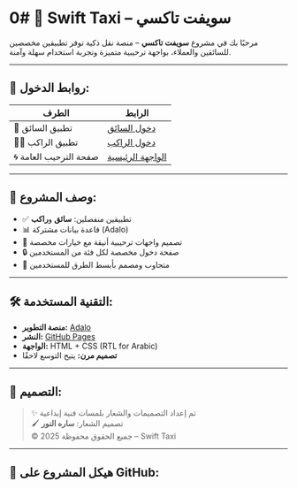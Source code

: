 # 0# 🚖 Swift Taxi – سويفت تاكسي

مرحبًا بك في مشروع **سويفت تاكسي** – منصة نقل ذكية توفر تطبيقين مخصصين للسائقين والعملاء، بواجهة ترحيبية متميزة وتجربة استخدام سهلة وآمنة.

---

## 📱 روابط الدخول:

| الطرف | الرابط |
|-------|--------|
| 🚗 تطبيق السائق | [دخول السائق](https://elnour-fadlallas-team.github.io/driver-entry) |
| 🧍‍♂️ تطبيق الراكب | [دخول الراكب](https://elnour-fadlallas-team.github.io/rider-entry) |
| 🌀 صفحة الترحيب العامة | [الواجهة الرئيسية](https://elnour-fadlallas-team.github.io/swift-entry/) |

---

## 🧭 وصف المشروع:

- ✅ تطبيقين منفصلين: **سائق** و**راكب**
- 📊 قاعدة بيانات مشتركة (Adalo)
- 🌟 تصميم واجهات ترحيبية أنيقة مع خيارات مخصصة
- 🔒 صفحة دخول مخصصة لكل فئة من المستخدمين
- 📱 متجاوب ومصمم بأبسط الطرق للمستخدمين

---

## 🛠️ التقنية المستخدمة:

- **منصة التطوير:** [Adalo](https://www.adalo.com/)
- **النشر:** [GitHub Pages](https://pages.github.com/)
- **الواجهة:** HTML + CSS (RTL for Arabic)
- **تصميم مرن:** يتيح التوسع لاحقًا

---

## 🎨 التصميم:

> ✨ تم إعداد التصميمات والشعار بلمسات فنية إبداعية  
> 🖌️ تصميم الشعار: **ساره النور**  
> © 2025 جميع الحقوق محفوظة – Swift Taxi

---

## 📂 هيكل المشروع على GitHub:

